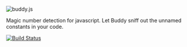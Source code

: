 ![buddy.js](http://danielstjules.com/buddyjs/logo.png)

Magic number detection for javascript. Let Buddy sniff out the unnamed constants
in your code.

[![Build Status](https://travis-ci.org/danielstjules/buddy.js.png)](https://travis-ci.org/danielstjules/buddy.js)
